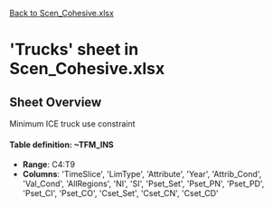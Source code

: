 [Back to Scen_Cohesive.xlsx](README.md)

# 'Trucks' sheet in Scen_Cohesive.xlsx

## Sheet Overview

Minimum ICE truck use constraint

#### Table definition: ~TFM_INS
- **Range**: C4:T9
- **Columns**: 'TimeSlice', 'LimType', 'Attribute', 'Year', 'Attrib_Cond', 'Val_Cond', 'AllRegions', 'NI', 'SI', 'Pset_Set', 'Pset_PN', 'Pset_PD', 'Pset_CI', 'Pset_CO', 'Cset_Set', 'Cset_CN', 'Cset_CD'


